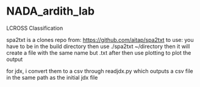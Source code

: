 # NADA_ardith_lab
LCROSS Classification


spa2txt is a clones repo from: https://github.com/aitap/spa2txt
to use: you have to be in the build directory then use ./spa2txt ~/directory then it will create a file with the same name but .txt after
then use plotting to plot the output


for jdx, i convert them to a csv through readjdx.py which outputs a csv file in the same path as the initial jdx file
